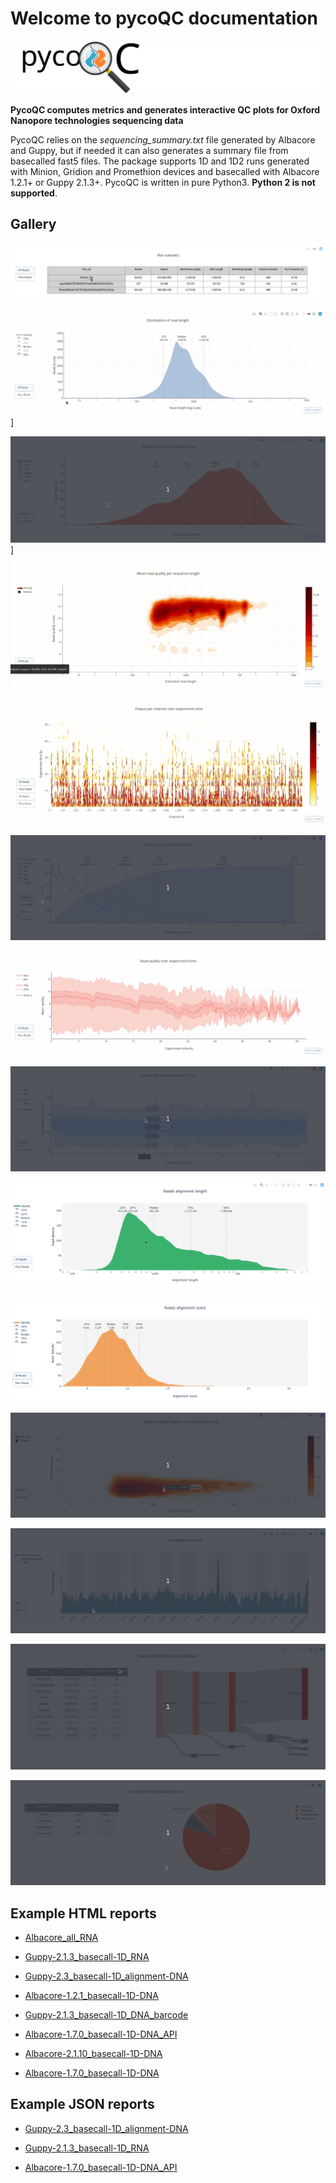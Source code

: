 # Welcome to pycoQC documentation

![summary](pictures/pycoQC_long.svg)

**PycoQC computes metrics and generates interactive QC plots for Oxford Nanopore technologies sequencing data**

PycoQC relies on the *sequencing_summary.txt* file generated by Albacore and Guppy, but if needed it can also generates a summary file from basecalled fast5 files. The package supports 1D and 1D2 runs generated with Minion, Gridion and Promethion devices and basecalled with Albacore 1.2.1+ or Guppy 2.1.3+. PycoQC is written in pure Python3. **Python 2 is not supported**.


## Gallery

![summary](pictures/summary.gif)

![reads_len_1D_example](pictures/reads_len_1D.gif)]

![reads_len_1D_example](pictures/reads_qual_1D.gif)]

![reads_qual_len_2D_example](pictures/reads_qual_len_2D.gif)

![channels_activity](pictures/channels_activity.gif)

![output_over_time](pictures/output_over_time.gif)

![qual_over_time](pictures/qual_over_time.gif)

![len_over_time](pictures/len_over_time.gif)

![align_len](pictures/align_len_1D.gif)

![align_score](pictures/align_score_1D.gif)

![align_score_len_2D](pictures/align_score_len_2D.gif)

![alignment_coverage](pictures/alignment_coverage.gif)

![alignment_rate](pictures/alignment_rate.gif)

![alignment_summary](pictures/alignment_summary.gif)


## Example HTML reports

* [Albacore_all_RNA](https://a-slide.github.io/pycoQC/pycoQC/results/Albacore_all_RNA.html)

* [Guppy-2.1.3_basecall-1D_RNA](https://a-slide.github.io/pycoQC/pycoQC/results/Guppy-2.1.3_basecall-1D_RNA.html)

* [Guppy-2.3_basecall-1D_alignment-DNA](https://a-slide.github.io/pycoQC/pycoQC/results/Guppy-2.3_basecall-1D_alignment-DNA.html)

* [Albacore-1.2.1_basecall-1D-DNA](https://a-slide.github.io/pycoQC/pycoQC/results/Albacore-1.2.1_basecall-1D-DNA.html)

* [Guppy-2.1.3_basecall-1D_DNA_barcode](https://a-slide.github.io/pycoQC/pycoQC/results/Guppy-2.1.3_basecall-1D_DNA_barcode.html)

* [Albacore-1.7.0_basecall-1D-DNA_API](https://a-slide.github.io/pycoQC/pycoQC/results/Albacore-1.7.0_basecall-1D-DNA_API.html)

* [Albacore-2.1.10_basecall-1D-DNA](https://a-slide.github.io/pycoQC/pycoQC/results/Albacore-2.1.10_basecall-1D-DNA.html)

* [Albacore-1.7.0_basecall-1D-DNA](https://a-slide.github.io/pycoQC/pycoQC/results/Albacore-1.7.0_basecall-1D-DNA.html)


## Example JSON reports

* [Guppy-2.3_basecall-1D_alignment-DNA](https://a-slide.github.io/pycoQC/pycoQC/results/Guppy-2.3_basecall-1D_alignment-DNA.json)

* [Guppy-2.1.3_basecall-1D_RNA](https://a-slide.github.io/pycoQC/pycoQC/results/Guppy-2.1.3_basecall-1D_RNA.json)

* [Albacore-1.7.0_basecall-1D-DNA_API](https://a-slide.github.io/pycoQC/pycoQC/results/Albacore-1.7.0_basecall-1D-DNA_API.json)
